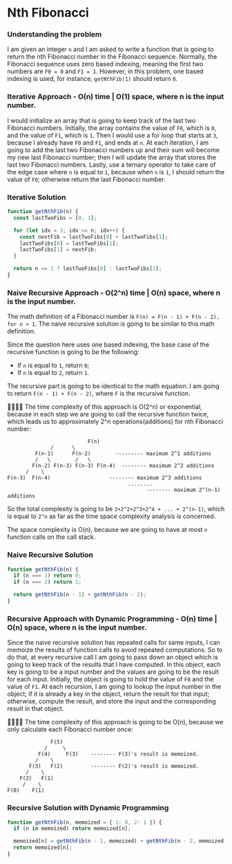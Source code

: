 # Nth Fibonacci

### Understanding the problem

I am given an integer `n` and I am asked to write a function that is going to return the nth Fibonacci number in the Fibonacci sequence. Normally, the Fibonacci sequence uses zero based indexing, meaning the first two numbers are `F0 = 0` and `F1 = 1`. However, in this problem, one based indexing is used, for instance, `getNthFib(1)` should return `0`.

### Iterative Approach - O(n) time | O(1) space, where n is the input number.

I would initialize an array that is going to keep track of the last two Fibonacci numbers. Initially, the array contains the value of `F0`, which is `0`, and the value of `F1`, which is `1`. Then I would use a for loop that starts at `3`, because I already have `F0` and `F1`, and ends at `n`. At each iteration, I am going to add the last two Fibonacci numbers up and their sum will become my new last Fibonacci number; then I will update the array that stores the last two Fibonacci numbers. Lastly, use a ternary operator to take care of the edge case where `n` is equal to `1`, because when `n` is `1`, I should return the value of `F0`; otherwise return the last Fibonacci number.

### Iterative Solution

```js
function getNthFib(n) {
  const lastTwoFibs = [0, 1];

  for (let idx = 3; idx <= n; idx++) {
    const nextFib = lastTwoFibs[0] + lastTwoFibs[1];
    lastTwoFibs[0] = lastTwoFibs[1];
    lastTwoFibs[1] = nextFib;
  }

  return n <= 1 ? lastTwoFibs[0] : lastTwoFibs[1];
}
```

### Naive Recursive Approach - O(2^n) time | O(n) space, where n is the input number.

The math definition of a Fibonacci number is `F(n) = F(n - 1) + F(n - 2), for n > 1`. The naive recursive solution is going to be similar to this math definition.

Since the question here uses one based indexing, the base case of the recursive function is going to be the following:

- If `n` is equal to `1`, return `0`;
- If `n` is equal to `2`, return `1`.

The recursive part is going to be identical to the math equation. I am going to return `F(n - 1) + F(n - 2)`, where `F` is the recursive function.

🙋‍♀️🙋‍♂️ The time complexity of this approach is O(2^n) or exponential, because in each step we are going to call the recursive function twice, which leads us to approximately 2^n operations(additions) for nth Fibonacci number:

```
						  F(n)
	          /      \
	     F(n-1)      F(n-2)        --------- maximum 2^1 additions
	     /   \        /   \
		F(n-2) F(n-3) F(n-3) F(n-4)  -------- maximum 2^2 additions
	  /    \
F(n-3)  F(n-4)                   -------- maximum 2^3 additions
			                           ........
						                     -------- maximum 2^(n-1) additions
```

So the total complexity is going to be `2+2^2+2^3+2^4 + ... + 2^(n-1)`, which is equal to `2^n` as far as the time space complexity analysis is concerned.

The space complexity is O(n), because we are going to have at most `n` function calls on the call stack.

### Naive Recursive Solution

```js
function getNthFib(n) {
  if (n === 1) return 0;
  if (n === 2) return 1;

  return getNthFib(n - 1) + getNthFib(n - 2);
}
```

### Recursive Approach with Dynamic Programming - O(n) time | O(n) space, where n is the input number.

Since the naive recursive solution has repeated calls for same inputs, I can memoize the results of function calls to avoid repeated computations. So to do that, at every recursive call I am going to pass down an object which is going to keep track of the results that I have computed. In this object, each key is going to be a input number and the values are going to be the result for each input. Initially, the object is going to hold the value of `F0` and the value of `F1`. At each recursion, I am going to lookup the input number in the object; if it is already a key in the object, return the result for that input; otherwise, compute the result, and store the input and the corresponding result in that object.

🙋‍♀️🙋‍♂️ The time complexity of this approach is going to be O(n), because we only calculate each Fibonacci number once:

```
              F(5)
            /     \
          F(4)     F(3)    -------- F(3)'s result is memoized.
         /    \
       F(3)   F(2)         -------- F(2)'s result is memoized.
      /    \
    F(2)   F(1)
	 /    \
F(0)    F(1)
```

### Recursive Solution with Dynamic Programming

```js
function getNthFib(n, memoized = { 1: 0, 2: 1 }) {
  if (n in memoized) return memoized[n];

  memoized[n] = getNthFib(n - 1, memoized) + getNthFib(n - 2, memoized);
  return memoized[n];
}
```
